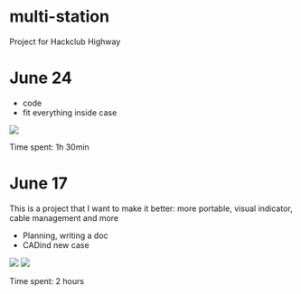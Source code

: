 # multi-station
Project for Hackclub Highway

# June 24

- code
- fit everything inside case

![](https://hc-cdn.hel1.your-objectstorage.com/s/v3/91dbbcd867370f10d0884f4cfe319907fbf4667f_img_20250624_154550.jpg)

Time spent: 1h 30min

# June 17

This is a project that I want to make it better: more portable, visual indicator, cable management and more

- Planning, writing a doc
- CADind new case

![](https://hc-cdn.hel1.your-objectstorage.com/s/v3/7351cee3b9f8e15ea5b492a518ff193627a42696_1000129530.jpg)
![](https://hc-cdn.hel1.your-objectstorage.com/s/v3/6eae3f4df96c3f646708248d02a326678dc25f9f_img_20250617_155018.jpg)

Time spent: 2 hours
